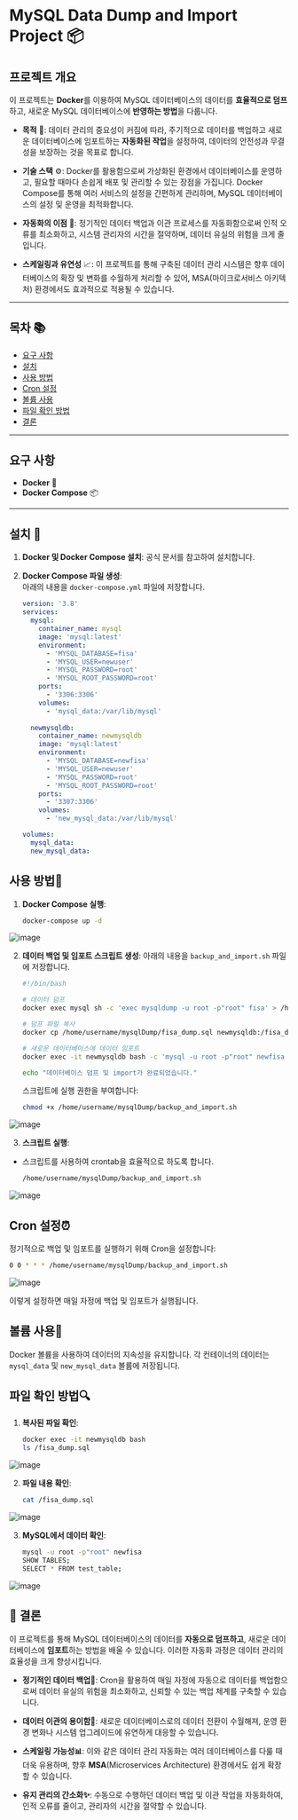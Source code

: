 # **MySQL Data Dump and Import Project** 📦

## **프로젝트 개요** 
이 프로젝트는 **Docker**를 이용하여 MySQL 데이터베이스의 데이터를 **효율적으로 덤프**하고, 새로운 MySQL 데이터베이스에 **반영하는 방법**을 다룹니다. 

- **목적** 🎯: 데이터 관리의 중요성이 커짐에 따라, 주기적으로 데이터를 백업하고 새로운 데이터베이스에 임포트하는 **자동화된 작업**을 설정하여, 데이터의 안전성과 무결성을 보장하는 것을 목표로 합니다.

- **기술 스택** ⚙️: Docker를 활용함으로써 가상화된 환경에서 데이터베이스를 운영하고, 필요할 때마다 손쉽게 배포 및 관리할 수 있는 장점을 가집니다. Docker Compose를 통해 여러 서비스의 설정을 간편하게 관리하며, MySQL 데이터베이스의 설정 및 운영을 최적화합니다.

- **자동화의 이점** 🤖: 정기적인 데이터 백업과 이관 프로세스를 자동화함으로써 인적 오류를 최소화하고, 시스템 관리자의 시간을 절약하며, 데이터 유실의 위험을 크게 줄입니다. 

- **스케일링과 유연성** 📈: 이 프로젝트를 통해 구축된 데이터 관리 시스템은 향후 데이터베이스의 확장 및 변화를 수월하게 처리할 수 있어, MSA(마이크로서비스 아키텍처) 환경에서도 효과적으로 적용될 수 있습니다.


---

## **목차** 📚
- [요구 사항](#요구-사항)
- [설치](#설치)
- [사용 방법](#사용-방법)
- [Cron 설정](#cron-설정)
- [볼륨 사용](#볼륨-사용)
- [파일 확인 방법](#파일-확인-방법)
- [결론](#결론)

---

## **요구 사항** 
- **Docker** 🐳
- **Docker Compose** 📦

---

## **설치** 🔧
1. **Docker 및 Docker Compose 설치**: 
   공식 문서를 참고하여 설치합니다.

2. **Docker Compose 파일 생성**:  
   아래의 내용을 `docker-compose.yml` 파일에 저장합니다.

   ```yaml
   version: '3.8'
   services:
     mysql:
       container_name: mysql
       image: 'mysql:latest'
       environment:
         - 'MYSQL_DATABASE=fisa'
         - 'MYSQL_USER=newuser'
         - 'MYSQL_PASSWORD=root'
         - 'MYSQL_ROOT_PASSWORD=root'
       ports:
         - '3306:3306'
       volumes:
         - 'mysql_data:/var/lib/mysql'
     
     newmysqldb:
       container_name: newmysqldb
       image: 'mysql:latest'
       environment:
         - 'MYSQL_DATABASE=newfisa'
         - 'MYSQL_USER=newuser'
         - 'MYSQL_PASSWORD=root'
         - 'MYSQL_ROOT_PASSWORD=root'
       ports:
         - '3307:3306'
       volumes:
         - 'new_mysql_data:/var/lib/mysql'
   
   volumes:
     mysql_data:
     new_mysql_data:

## 사용 방법🚀
1. **Docker Compose 실행**:
   ```bash
   docker-compose up -d
   ```
![image](https://github.com/user-attachments/assets/684c50da-6748-4b59-bc6d-411d107c5239)

2. **데이터 백업 및 임포트 스크립트 생성**:
   아래의 내용을 `backup_and_import.sh` 파일에 저장합니다.

   ```bash
   #!/bin/bash

   # 데이터 덤프
   docker exec mysql sh -c 'exec mysqldump -u root -p"root" fisa' > /home/username/mysqlDump/fisa_dump.sql

   # 덤프 파일 복사
   docker cp /home/username/mysqlDump/fisa_dump.sql newmysqldb:/fisa_dump.sql

   # 새로운 데이터베이스에 데이터 임포트
   docker exec -it newmysqldb bash -c 'mysql -u root -p"root" newfisa < /fisa_dump.sql'

   echo "데이터베이스 덤프 및 import가 완료되었습니다."
   ```

   스크립트에 실행 권한을 부여합니다:
   ```bash
   chmod +x /home/username/mysqlDump/backup_and_import.sh
   ```
![image](https://github.com/user-attachments/assets/74de0292-990a-419c-bb9b-da52fa498416)

3. **스크립트 실행**:
- 스크립트를 사용하여 crontab을 효율적으로 하도록 합니다.
   ```bash
   /home/username/mysqlDump/backup_and_import.sh
   ```
![image](https://github.com/user-attachments/assets/93799644-1b7e-472c-9961-ae42d62dafe5)


## Cron 설정⏰
정기적으로 백업 및 임포트를 실행하기 위해 Cron을 설정합니다:
```bash
0 0 * * * /home/username/mysqlDump/backup_and_import.sh
```
![image](https://github.com/user-attachments/assets/65e2c8e5-95fa-46bd-bf56-51f6035bc1cb)

이렇게 설정하면 매일 자정에 백업 및 임포트가 실행됩니다.

## 볼륨 사용💾
Docker 볼륨을 사용하여 데이터의 지속성을 유지합니다. 각 컨테이너의 데이터는 `mysql_data` 및 `new_mysql_data` 볼륨에 저장됩니다.

## 파일 확인 방법🔍
1. **복사된 파일 확인**:
   ```bash
   docker exec -it newmysqldb bash
   ls /fisa_dump.sql
   ```
 ![image](https://github.com/user-attachments/assets/fb5717b3-4d8c-4fe8-ab22-5619d0e1166e)


2. **파일 내용 확인**:
   ```bash
   cat /fisa_dump.sql
   ```
![image](https://github.com/user-attachments/assets/a1c831a2-3485-4cd9-8217-7eb5d0a89dd2)

3. **MySQL에서 데이터 확인**:
   ```bash
   mysql -u root -p"root" newfisa
   SHOW TABLES;
   SELECT * FROM test_table;
   ```
![image](https://github.com/user-attachments/assets/48b0a952-6279-4bc7-ba07-4d2a38532745)

## 🎉 결론
이 프로젝트를 통해 MySQL 데이터베이스의 데이터를 **자동으로 덤프하고**, 새로운 데이터베이스에 **임포트**하는 방법을 배울 수 있습니다. 이러한 자동화 과정은 데이터 관리의 효율성을 크게 향상시킵니다. 

- **정기적인 데이터 백업🔄**: Cron을 활용하여 매일 자정에 자동으로 데이터를 백업함으로써 데이터 유실의 위험을 최소화하고, 신뢰할 수 있는 백업 체계를 구축할 수 있습니다. 

- **데이터 이관의 용이함🔀**: 새로운 데이터베이스로의 데이터 전환이 수월해져, 운영 환경 변화나 시스템 업그레이드에 유연하게 대응할 수 있습니다.

- **스케일링 가능성📊**: 이와 같은 데이터 관리 자동화는 여러 데이터베이스를 다룰 때 더욱 유용하며, 향후 **MSA**(Microservices Architecture) 환경에서도 쉽게 확장할 수 있습니다.

- **유지 관리의 간소화✨**: 수동으로 수행하던 데이터 백업 및 이관 작업을 자동화하여, 인적 오류를 줄이고, 관리자의 시간을 절약할 수 있습니다.
